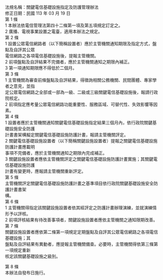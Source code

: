 法規名稱：關鍵電信基礎設施指定及防護管理辦法  
修正日期：民國 113 年 03 月 19 日  
第 1 條  
1 本辦法依電信管理法第四十二條第一項及第五項規定訂定之。  
2 廣播、電視事業設置之電臺，適用本辦法之規定。  
第 2 條  
1 設置公眾電信網路者（以下簡稱設置者）應於主管機關通知期限及指定方式，盤點及自評其公眾  
電信網路之各項電信基礎設施後，提報主管機關。  
2 前項盤點及自評結果不完備者，應於主管機關通知之期限內補正。  
3 第一項通知期限應不得低於二個月。  
第 3 條  
1 主管機關為審查前條盤點及自評結果，得徵詢相關公務機關、民間團體、專家學者之意見，並指  
定公眾電信網路之全部或一部為一級、二級或三級關鍵電信基礎設施後，報請行政院核定。  
2 前項指定應考量公眾電信網路功能重要性、服務區域、可替代性、失效影響等因素。  
第 4 條  
1 設置者應於主管機關通知關鍵電信基礎設施指定結果三個月內，依行政院關鍵基礎設施安全防護  
計畫書架構擬定關鍵電信基礎設施防護計畫，報請主管機關評定。  
2 關鍵電信基礎設施設置者（以下簡稱關鍵設施設置者）提報之關鍵電信基礎設施防護計畫應載明  
事項不完備者，應於主管機關通知之期限內完成補正。  
3 關鍵設施設置者應依主管機關評定之關鍵電信基礎設施防護計畫實施；其關鍵電信基礎設施防護  
計畫有變更時，應報請主管機關重新評定。  
第 5 條  
主管機關評定關鍵電信基礎設施防護計畫之基準項目依行政院關鍵基礎設施安全防護計畫書架  
構。  
第 6 條  
1 主管機關得指定該關鍵設施設置者依其經評定之防護計畫辦理演練，並就演練情形予以評核。  
2 前項評核結果有待改善事項者，關鍵設施設置者應依主管機關之通知限期改善。  
第 7 條  
關鍵設施設置者應依第二條第一項規定定期盤點及自評其公眾電信網路之各項電信基礎設施；其  
盤點及自評結果有異動者，應提報主管機關備查。必要時，主管機關得依第三條第一項規定重新  
核定該關鍵基礎設施之級別。  


第 8 條  
本辦法自發布日施行。  


